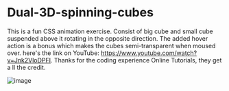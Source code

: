 # Dual-3D-spinning-cubes
This is a fun CSS animation exercise. Consist of big cube and small cube suspended above it rotating in the opposite direction. The added hover action is a bonus which makes the cubes semi-transparent when moused over.
here's the link on YouTube: https://www.youtube.com/watch?v=Jnk2VloDPFI. Thanks for the coding experience Online Tutorials, they get a ll the credit.

![image](https://github.com/dndplus5/Dual-3D-spinning-cubes/assets/152653893/390efad7-1879-4063-98b7-ff013ebd6d08)

